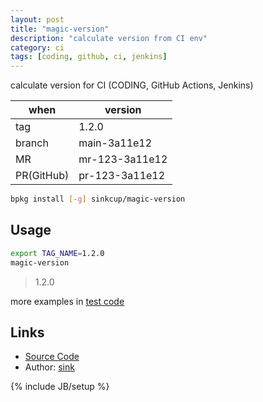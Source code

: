 ```yaml
---
layout: post
title: "magic-version"
description: "calculate version from CI env"
category: ci
tags: [coding, github, ci, jenkins]
---
```


calculate version for CI (CODING, GitHub Actions, Jenkins)

when   | version
-------|---------
tag    | 1.2.0
branch | main-3a11e12
MR     | mr-123-3a11e12
PR(GitHub) | pr-123-3a11e12

```bash
bpkg install [-g] sinkcup/magic-version
```

## Usage

```bash
export TAG_NAME=1.2.0
magic-version
```

> 1.2.0

more examples in [test code](https://github.com/sinkcup/magic-version/tree/main/test)

## Links

* [Source Code](https://github.com/sinkcup/magic-version)
* Author: [sink](https://github.com/sinkcup)

{% include JB/setup %}
